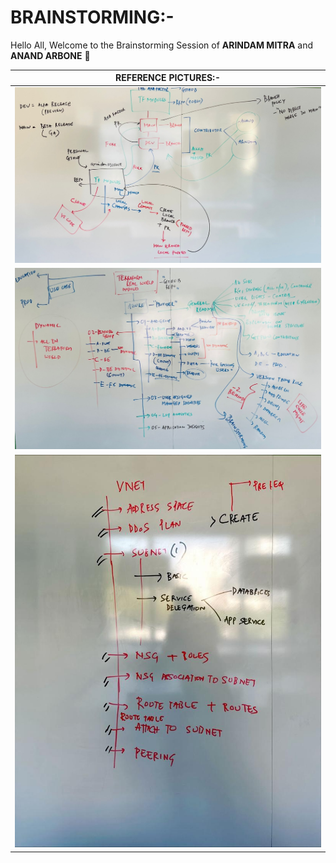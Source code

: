 # BRAINSTORMING:-

Hello All, Welcome to the Brainstorming Session of __ARINDAM MITRA__ and __ANAND ARBONE__ 👋

| __REFERENCE PICTURES:-__ |
| ----------- |
| <img src="Images/1-Github-PR-Flowchart.jpg" alt="Github PR Flowchart"> |
| <img src="Images/2-Terraform-Folder-Structure-Flowchart.jpg" alt="Terraform Folder Structure Flowchart"> |
| <img src="Images/3-Terraform-Network-Planning.jpg" alt="Terraform Network Planning"> |